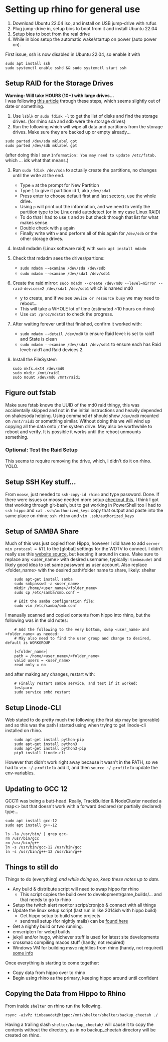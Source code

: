 

# Setting up rhino for general use

1. Download Ubuntu 22.04 iso, and install on USB jump-drive with rufus
2. Plug jump-drive in, setup bios to boot from it and install Ubuntu 22.04
3. Setup bios to boot from the real drive
4. While in bios setup the automatic wake/startup on power (auto power on).

First issue, ssh is now disabled in Ubuntu 22.04, so enable it with

```
sudo apt install ssh
sudo systemctl enable sshd && sudo systemctl start ssh
```

## Setup RAID for the Storage Drives

**Warning: Will take HOURS (10+) with large drives...**  
I was following [this article](https://www.linuxbabe.com/linux-server/linux-software-raid-1-setup) through these steps, which seems slightly out of date or something.

1. Use `lsblk` or `sudo fdisk -l` to get the list of disks and find the storage drives. (for rhino sda and sdb were the storage drives)
2. Run the following which will wipe all data and partitions from the storage drives. Make sure they are backed up or empty already...
```
sudo parted /dev/sda mklabel gpt
sudo parted /dev/sdb mklabel gpt
```

(after doing this I saw `Information: You may need to update /etc/fstab.` which ... idk what that means.)

3. Run `sudo fdisk /dev/sda` to actually create the partitions, no changes until the write at the end.
    - Type `n` at the prompt for New Partition
    - Type `1` to give it partition id 1, aka `/dev/sda1`
    - Press enter to choose default first and last sectors, use the whole drive.
    - Using `p` will print out the information, and we need to verify the partition type to be Linux raid autodetect (or in my case Linux RAID)
    - To do that I had to use `t` and `29` but check through that list for what makes sense.
    - Double check with `p` again
    - Finally write with `w` and perform all of this again for `/dev/sdb` or the other storage drives.

4. Install mdadm (Linux software raid) with `sudo apt install mdadm`
5. Check that mdadm sees the drives/partions:
    - `sudo mdadm --examine /dev/sda /dev/sdb`
    - `sudo mdadm --examine /dev/sda1 /dev/sdb1`
6. Create the raid mirror: `sudo mdadm --create /dev/md0 --level=mirror --raid-devices=2 /dev/sda1 /dev/sdb1` which is named md0
    - y to create, and if we see `Device or resource busy` we may need to reboot...
    - This will take a WHOLE lot of time (estimated ~10 hours on rhino)
    - Use `cat /proc/mdstat` to check the progress.
7. After waiting forever until that finished, confirm it worked with:
    - `sudo mdadm --detail /dev/md0` to ensure Raid level: is set to raid1 and State is clean
    - `sudo mdadm --examine /dev/sda1 /dev/sdb1` to ensure each has Raid level: raid1 and Raid devices 2.
8. Install the FileSystem
    ```
    sudo mkfs.ext4 /dev/md0
    sudo mkdir /mnt/raid1
    sudo mount /dev/md0 /mnt/raid1
    ```

## Figure out fstab

Make sure fstab knows the UUID of the md0 raid thingy, this was accidentally skipped and not in the initial instructions and heavily depended on shakesoda helping. Using command `df` should show `/dev/md0` mounted on `/mnt/raid1` or something similar. Without doing this we will wind up copying all the data onto `/` the system drive. May also be worthwhile to reboot and verify. It is possible it works until the reboot unmounts something.


### Optional: Test the Raid Setup
This seems to require removing the drive, which, I didn't do it on rhino. YOLO.


## Setup SSH Key stuff... 
From `moose`, just needed to `ssh-copy-id rhino` and type password. Done. If there were issues or moose needed more setup [checkout this.](https://github.com/timbeaudet/knowledge_base/blob/main/processes/sshkey_auto_login.md)
I think I got that working through git-bash, but to get working in PowerShell too I had to `ssh hippo` and `cat .ssh/authorized_keys` copy that output and paste into the same place on rhino; `ssh rhino` and `vim .ssh/authorized_keys`

## Setup of SAMBA Share

Much of this was just copied from Hippo, however I did have to add `server min protocol = NT1` to the [global] settings for the WDTV to connect. I didn't really use this [website source](https://help.ubuntu.com/community/How%20to%20Create%20a%20Network%20Share%20Via%20Samba%20Via%20CLI%20%28Command-line%20interface/Linux%20Terminal%29%20-%20Uncomplicated%2C%20Simple%20and%20Brief%20Way%21), but keeping it around in case. Make sure to replace any <user_name> with desired username, typically: `timbeaudet` and likely good idea to set same password as user account. Also replace <folder_name> with the desired path/folder name to share, likely: shelter
```
    sudo apt-get install samba
    sudo smbpasswd -a <user_name>
    mkdir /home/<user_name>/<folder_name>
    sudo cp /etc/samba/smb.conf ~

    # Edit the samba configuration file:
    sudo vim /etc/samba/smb.conf
```

I manually scanned and copied contents from hippo into rhino, but the following was in the old notes:

```
    # Add the following to the very bottom, swap <user_name> and <folder_name> as needed:
    # May also need to find the user group and change to desired, default is WORKGROUP

    [<folder_name>]
    path = /home/<user_name>/<folder_name>
    valid users = <user_name>
    read only = no
```

and after making any changes, restart with:
```
    # Finally restart samba service, and test if it worked:
    testparm
    sudo service smbd restart    
```

## Setup Linode-CLI

Web stated to do pretty much the following (the first pip may be ignorable) and so this was the path I started using when trying to get linode-cli installed on rhino.

```
    sudo apt-get install python-pip
    sudo apt-get install python3
    sudo apt-get install python3-pip
    pip3 install linode-cli
```

However that didn't work right away because it wasn't in the PATH, so we had to `vim ~/.profile` to add it, and then `source ~/.profile` to update the env-variables.


## Updating to GCC 12

GCC11 was being a butt-head. Really, TrackBuilder & NodeCluster needed a map<> but that doesn't work with a forward declared (or partially declared) type...

```
sudo apt install gcc-12
sudo apt install g++-12

ls -la /usr/bin/ | grep gcc-
rm /usr/bin/gcc
rm /usr/bin/g++
ln -s /usr/bin/gcc-12 /usr/bin/gcc
ln -s /usr/bin/g++-12 /usr/bin/g++
```



## Things to still do

Things to do (everything) _and while doing so, keep these notes up to date_.

- Any build & distribute script will need to swap hippo for rhino
  - This script copies the build over to development/game_builds/... and that needs to go to rhino
- Setup the twitch alert monitor script/cronjob & connect with all things
- Update the linux setup script (last run in like 2014ish with hippo build)
  - Get hippo setup to build some projects
  - sendmail setup (for nightly mails) can be [found here](https://github.com/timbeaudet/knowledge_base/blob/main/platforms/linux.md)
- Get a nightly build or two running.
- emscripten for webgl builds
- jekyll and/or hugo, whichever stuff is used for latest site developments
- crossmac compiling macos stuff (handy, not required)
- Windows VM for building msvc nightlies from rhino (handy, not required) [some info](https://dev.to/pwd9000/create-a-docker-based-self-hosted-github-runner-windows-container-3p7e)


Once everything is starting to come together:
- Copy data from hippo over to rhino
- Begin using rhino as the primary, keeping hippo around until confident



## Copying the Data from Hippo to Rhino

From inside `shelter` on rhino run the following.

`rsync -aivPz timbeaudet@hippo:/mnt/shelter/shelter/backup_cheetah ./`

Having a trailing slash `shelter/backup_cheetah/` will cause it to copy the contents without the directory, as in no backup_cheetah directory will be created on rhino.

